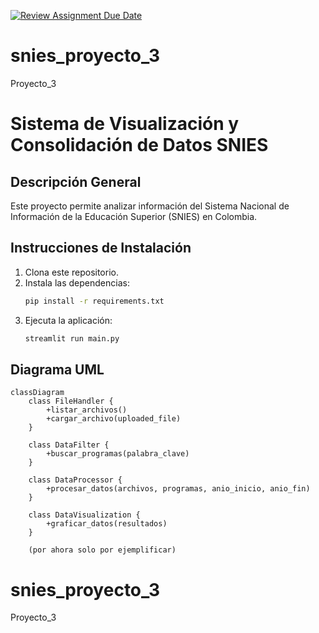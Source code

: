 [![Review Assignment Due Date](https://classroom.github.com/assets/deadline-readme-button-22041afd0340ce965d47ae6ef1cefeee28c7c493a6346c4f15d667ab976d596c.svg)](https://classroom.github.com/a/9bKkctvo)
# snies_proyecto_3
Proyecto_3

# Sistema de Visualización y Consolidación de Datos SNIES

## Descripción General
Este proyecto permite analizar información del Sistema Nacional de Información de la Educación Superior (SNIES) en Colombia.

## Instrucciones de Instalación

1. Clona este repositorio.
2. Instala las dependencias:
    ```bash
    pip install -r requirements.txt
    ```
3. Ejecuta la aplicación:
    ```bash
    streamlit run main.py
    ```

## Diagrama UML

```mermaid
classDiagram
    class FileHandler {
        +listar_archivos()
        +cargar_archivo(uploaded_file)
    }

    class DataFilter {
        +buscar_programas(palabra_clave)
    }

    class DataProcessor {
        +procesar_datos(archivos, programas, anio_inicio, anio_fin)
    }

    class DataVisualization {
        +graficar_datos(resultados)
    }

    (por ahora solo por ejemplificar)
```

# snies_proyecto_3
Proyecto_3

